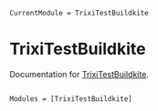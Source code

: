 ```@meta
CurrentModule = TrixiTestBuildkite
```

# TrixiTestBuildkite

Documentation for [TrixiTestBuildkite](https://github.com/sloede/TrixiTestBuildkite.jl).

```@index
```

```@autodocs
Modules = [TrixiTestBuildkite]
```
